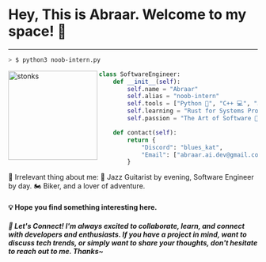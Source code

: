 
# Hey, This is Abraar. Welcome to my space! 👋

---



```zsh
> $ python3 noob-intern.py
```

<img align="left" src="https://i.giphy.com/media/v1.Y2lkPTc5MGI3NjExbGJkMmM0bjdibDBnYnE1eGVkbXIwZzhlc2pmeHVocW9pNnl2Zng4MSZlcD12MV9pbnRlcm5hbF9naWZfYnlfaWQmY3Q9Zw/38I3v6VURNa6QzHJTn/giphy.gif" alt="stonks" width="180" />

```python
class SoftwareEngineer:
    def __init__(self):
        self.name = "Abraar"
        self.alias = "noob-intern"
        self.tools = ["Python 🐍", "C++ 💻", "Julia 🧪", "Flutter 🚀"]
        self.learning = "Rust for Systems Programming 🔧"
        self.passion = "The Art of Software 🎨"

    def contact(self):
        return {
            "Discord": "blues_kat",
            "Email": ["abraar.ai.dev@gmail.com", "abraar.dev@icloud.com"]
        }
```

👾 Irrelevant thing about me: 🎸 Jazz Guitarist by evening, Software Engineer by day. 🏍️ Biker, and a lover of adventure.

#### 💡 Hope you find something interesting here.
##### 🚀 Let's Connect! I'm always excited to collaborate, learn, and connect with developers and enthusiasts. If you have a project in mind, want to discuss tech trends, or simply want to share your thoughts, don't hesitate to reach out to me. Thanks~

